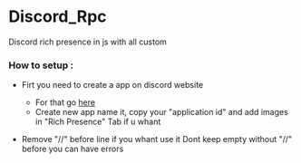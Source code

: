 # Discord_Rpc
Discord rich presence in js with all custom
### How to setup :
- Firt you need to create a app on discord website
    - For that go [here](https://discord.com/developers/applications)
    - Create new app name it, copy your "application id" and add images in "Rich Presence" Tab if u whant

- Remove "//" before line if you whant use it
    Dont keep empty without "//" before you can have errors